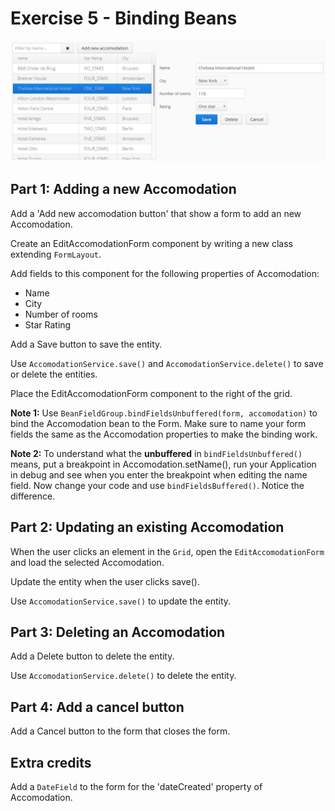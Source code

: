 # Exercise 5 - Binding Beans

![screenshot](exercise.png)

## Part 1: Adding a new Accomodation
Add a 'Add new accomodation button' that show a form to add an new Accomodation.

Create an EditAccomodationForm component by writing a new class extending `FormLayout`.

Add fields to this component for the following properties of Accomodation:
* Name
* City
* Number of rooms
* Star Rating

Add a Save button to save the entity.

Use `AccomodationService.save()` and `AccomodationService.delete()` to save or delete the entities.

Place the EditAccomodationForm component to the right of the grid.

**Note 1:** Use `BeanFieldGroup.bindFieldsUnbuffered(form, accomodation)` to bind the Accomodation bean to the Form.
Make sure to name your form fields the same as the Accomodation properties to make the binding work.

**Note 2:** To understand what the **unbuffered** in `bindFieldsUnbuffered()` means, put a breakpoint in 
Accomodation.setName(), run your Application in debug and see when you enter the breakpoint when editing the name field.
Now change your code and use `bindFieldsBuffered()`. Notice the difference.

## Part 2: Updating an existing Accomodation
When the user clicks an element in the `Grid`, open the `EditAccomodationForm` and load the selected Accomodation.

Update the entity when the user clicks save().

Use `AccomodationService.save()` to update the entity.

## Part 3: Deleting an Accomodation
Add a Delete button to delete the entity.

Use `AccomodationService.delete()` to delete the entity.

## Part 4: Add a cancel button
Add a Cancel button to the form that closes the form.

## Extra credits

Add a `DateField` to the form for the 'dateCreated' property of Accomodation.
